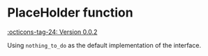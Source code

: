# PlaceHolder function

[:octicons-tag-24: Version 0.0.2](https://ave.entropy2020.cn/version/VastCore/#002)

Using `nothing_to_do` as the default implementation of the interface.
